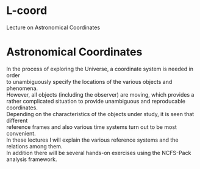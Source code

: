 # L-coord
Lecture on Astronomical Coordinates

Astronomical Coordinates
========================
In the process of exploring the Universe, a coordinate system is needed in order  
to unambiguously specify the locations of the various objects and phenomena.  
However, all objects (including the observer) are moving, which provides a  
rather complicated situation to provide unambiguous and reproducable coordinates.  
Depending on the characteristics of the objects under study, it is seen that different  
reference frames and also various time systems turn out to be most convenient.  
In these lectures I will explain the various reference systems and the relations among them.  
In addition there will be several hands-on exercises using the NCFS-Pack analysis framework.    
